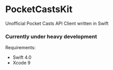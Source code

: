 # PocketCastsKit

Unofficial Pocket Casts API Client written in Swift

### Currently under heavy development

Requirements:
 - Swift 4.0
 - Xcode 9

